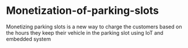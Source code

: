 # Monetization-of-parking-slots
Monetizing parking slots is a new way to charge the customers based on the hours they keep their vehicle in the parking slot using IoT and embedded system

